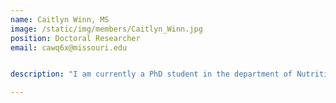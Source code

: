 ```yaml
---
name: Caitlyn Winn, MS
image: /static/img/members/Caitlyn_Winn.jpg
position: Doctoral Researcher
email: cawq6x@missouri.edu


description: "I am currently a PhD student in the department of Nutrition and Exercise Physiology at the University of Missouri-Columbia. Prior to being a student at MU, I earned my bachelor’s and master’s degrees in Food Science and Human Nutrition from the University of Maine. During my master’s degree I also completed a 1200-hour dietetic internship. My graduate research at UMaine assessed the effectiveness, acceptability, and perceived value of an immersive nutrition and culinary intervention in college students, called the College Cooking Connection. My research interests include the gut microbiome, cardiometabolic outcomes, and the intersection between nutrition and mental health."

---
```

